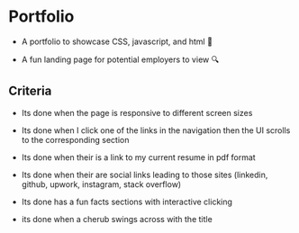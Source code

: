 # Portfolio

* A portfolio to showcase CSS, javascript, and html 💾

* A fun landing page for potential employers to view 🔍

## Criteria

* Its done when the page is responsive to different screen sizes

* Its done when I click one of the links in the navigation then the UI scrolls to the corresponding section

* Its done when their is a link to my current resume in pdf format

* Its done when their are social links leading to those sites (linkedin, github, upwork, instagram, stack overflow)

* Its done has a fun facts sections with interactive clicking 

* its done when a cherub swings across with the title

